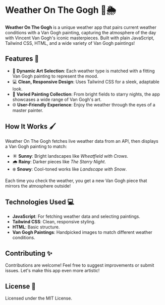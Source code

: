 # Weather On The Gogh 🎨🌦️

**Weather On The Gogh** is a unique weather app that pairs current weather conditions with a Van Gogh painting, capturing the atmosphere of the day with Vincent Van Gogh's iconic masterpieces. Built with plain JavaScript, Tailwind CSS, HTML, and a wide variety of Van Gogh paintings!

## Features 🌟

- 🎨 **Dynamic Art Selection**: Each weather type is matched with a fitting Van Gogh painting to represent the mood.
- 💻 **Clean, Responsive Design**: Uses Tailwind CSS for a sleek, adaptable look.
- 🌅 **Varied Painting Collection**: From bright fields to starry nights, the app showcases a wide range of Van Gogh's art.
- 🌐 **User-Friendly Experience**: Enjoy the weather through the eyes of a master painter.

## How It Works 🖌️

Weather On The Gogh fetches live weather data from an API, then displays a Van Gogh painting to match:

- ☀️ **Sunny**: Bright landscapes like *Wheatfield with Crows*.
- 🌧️ **Rainy**: Darker pieces like *The Starry Night*.
- ❄️ **Snowy**: Cool-toned works like *Landscape with Snow*.

Each time you check the weather, you get a new Van Gogh piece that mirrors the atmosphere outside!

## Technologies Used 💻

- **JavaScript**: For fetching weather data and selecting paintings.
- **Tailwind CSS**: Clean, responsive styling.
- **HTML**: Basic structure.
- **Van Gogh Paintings**: Handpicked images to match different weather conditions.

## Contributing ✨

Contributions are welcome! Feel free to suggest improvements or submit issues. Let's make this app even more artistic!

## License 📄

Licensed under the MIT License.
